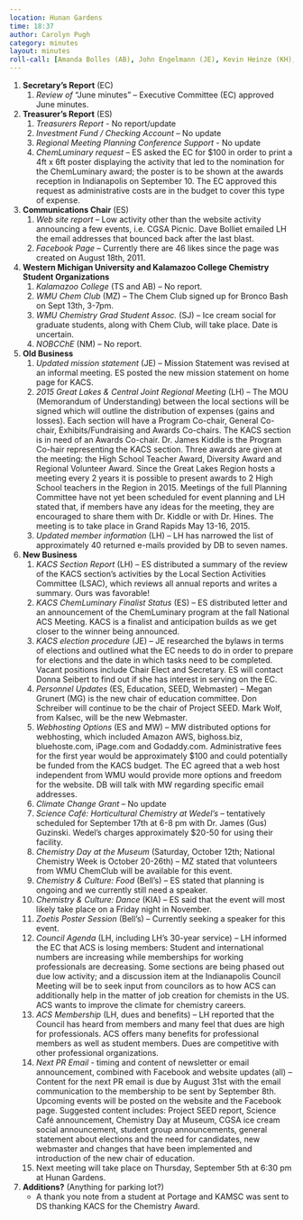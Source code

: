 ```yaml
---
location: Hunan Gardens
time: 18:37
author: Carolyn Pugh
category: minutes
layout: minutes
roll-call: [Amanda Bolles (AB), John Engelmann (JE), Kevin Heinze (KH), Lydia Hines (LH), Sarut Jianrattanasawat (SJ), Carolyn Pugh (CP), Elke Schoeffers (ES), Tom Smith (TS), Doug Williams (DW), Mark Wolf (MW)]
---
```


1. **Secretary’s Report** (EC)
   1. *Review of* “June minutes” – Executive Committee (EC) approved June minutes.
2. **Treasurer’s Report** (ES)
   1. *Treasurers Report* - No report/update
   2. *Investment Fund / Checking Account* – No update
   3. *Regional Meeting Planning Conference Support* - No update
   4. *ChemLuminary request* – ES asked the EC for $100 in order to print a 4ft x 6ft poster displaying the activity that led to the nomination for the ChemLuminary award; the poster is to be shown at the awards reception in Indianapolis on September 10.  The EC approved this request as administrative costs are in the budget to cover this type of expense.
3. **Communications Chair** (ES)
   1. *Web site report* – Low activity other than the website activity announcing a few events, i.e. CGSA Picnic.  Dave Bolliet emailed LH the email addresses that bounced back after the last blast.
   2. *Facebook Page* – Currently there are 46 likes since the page was created on August 18th, 2011.
4. **Western Michigan University and Kalamazoo College Chemistry Student Organizations**
   1. *Kalamazoo College* (TS and AB) – No report.
   2. *WMU Chem Club* (MZ) – The Chem Club signed up for Bronco Bash on Sept 13th, 3-7pm.
   3. *WMU Chemistry Grad Student Assoc.* (SJ) – Ice cream social for graduate students, along with Chem Club, will take place. Date is uncertain.
   4. *NOBCChE* (NM) – No report.
5. **Old Business**
   1. *Updated mission statement* (JE) – Mission Statement was revised at an informal meeting.  ES posted the new mission statement on home page for KACS.
   2. *2015 Great Lakes & Central Joint Regional Meeting* (LH) – The MOU (Memorandum of Understanding) between the local sections will be signed which will outline the distribution of expenses (gains and losses).  Each section will have a Program Co-chair, General Co-chair, Exhibits/Fundraising and Awards Co-chairs.  The KACS section is in need of an Awards Co-chair.  Dr. James Kiddle is the Program Co-hair representing the KACS section.  Three awards are given at the meeting: the High School Teacher Award, Diversity Award and Regional Volunteer Award.  Since the Great Lakes Region hosts a meeting every 2 years it is possible to present awards to 2 High School teachers in the Region in 2015. Meetings of the full Planning Committee have not yet been scheduled for event planning and LH stated that, if members have any ideas for the meeting, they are encouraged to share them with Dr. Kiddle or with Dr. Hines.  The meeting is to take place in Grand Rapids May 13-16, 2015.
   3. *Updated member information* (LH) – LH has narrowed the list of approximately 40 returned e-mails provided by DB to seven names.
6. **New Business**
   1. *KACS Section Report* (LH) – ES distributed a summary of the review of the KACS section’s activities by the Local Section Activities Committee (LSAC), which reviews all annual reports and writes a summary.  Ours was favorable!
   2. *KACS ChemLuminary Finalist Status* (ES) – ES distributed letter and an announcement of the ChemLuminary program at the fall National ACS Meeting. KACS is a finalist and anticipation builds as we get closer to the winner being announced.
   3. *KACS election procedure* (JE) – JE researched the bylaws in terms of elections and outlined what the EC needs to do in order to prepare for elections and the date in which tasks need to be completed.  Vacant positions include Chair Elect and Secretary.  ES will contact Donna Seibert to find out if she has interest in serving on the EC.
   4. *Personnel Updates* (ES, Education, SEED, Webmaster) – Megan Grunert (MG) is the new chair of education committee.  Don Schreiber will continue to be the chair of Project SEED. Mark Wolf, from Kalsec, will be the new Webmaster.
   5. *Webhosting Options* (ES and MW) – MW distributed options for webhosting, which included Amazon AWS, bighoss.biz, bluehoste.com, iPage.com and Godaddy.com.  Administrative fees for the first year would be approximately $100 and could potentially be funded from the KACS budget.  The EC agreed that a web host independent from WMU would provide more options and freedom for the website.  DB will talk with MW regarding specific email addresses.
   6. *Climate Change Grant* – No update
   7. *Science Café: Horticultural Chemistry at Wedel’s* – tentatively scheduled for September 17th at 6-8 pm with Dr. James (Gus) Guzinski.  Wedel’s charges approximately $20-50 for using their facility.
   8. *Chemistry Day at the Museum* (Saturday, October 12th; National Chemistry Week is October 20-26th) – MZ stated that volunteers from WMU ChemClub will be available for this event.
   9. *Chemistry & Culture:  Food* (Bell’s) – ES stated that planning is ongoing and we currently still need a speaker.
   10. *Chemistry & Culture: Dance* (KIA) – ES said that the event will most likely take place on a Friday night in November.
   11. *Zoetis Poster Session* (Bell’s) – Currently seeking a speaker for this event.
   12. *Council Agenda* (LH, including LH’s 30-year service) – LH informed the EC that ACS is losing members:  Student and international numbers are increasing while memberships for working professionals are decreasing.  Some sections are being phased out due low activity; and a discussion item at the Indianapolis Council Meeting will be to seek input from councilors as to how ACS can additionally help in the matter of job creation for chemists in the US. ACS wants to improve the climate for chemistry careers.
   13. *ACS Membership* (LH, dues and benefits) – LH reported that the Council has heard from members and many feel that dues are high for professionals.  ACS offers many benefits for professional members as well as student members.  Dues are competitive with other professional organizations.
   14. *Next PR Email* - timing and content of newsletter or email announcement, combined with Facebook and website updates (all) – Content for the next PR email is due by August 31st with the email communication to the membership to be sent by September 8th.  Upcoming events will be posted on the website and the Facebook page.  Suggested content includes: Project SEED report, Science Café announcement, Chemistry Day at Museum, CGSA ice cream social announcement, student group announcements, general statement about elections and the need for candidates, new webmaster and changes that have been implemented and introduction of the new chair of education.
   15. Next meeting will take place on Thursday, September 5th at 6:30 pm at Hunan Gardens.
7. **Additions?** (Anything for parking lot?)
   - A thank you note from a student at Portage and KAMSC was sent to DS thanking KACS for the Chemistry Award. 
